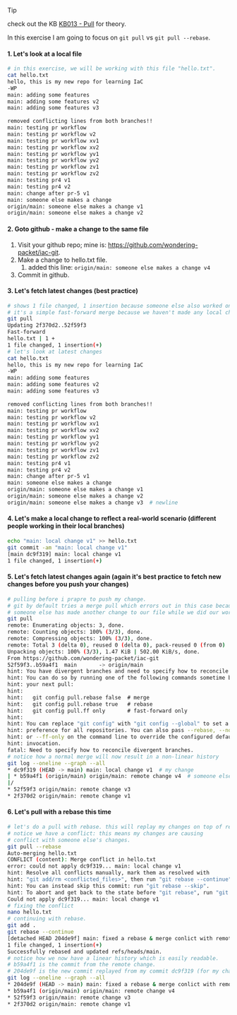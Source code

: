 > [!tip]
> check out the KB [KB013 - Pull](../KBs/KB013%20-%20Pull.md) for theory.

In this exercise I am going to focus on `git pull` vs `git pull --rebase`.

#### **1.  Let's look at a local file**

```bash
# in this exercise, we will be working with this file "hello.txt".
cat hello.txt  
hello, this is my new repo for learning IaC  
-WP  
main: adding some features  
main: adding some features v2  
main: adding some features v3  
  
removed conflicting lines from both branches!!  
main: testing pr workflow  
main: testing pr workflow v2  
main: testing pr workflow xv1  
main: testing pr workflow xv2  
main: testing pr workflow yv1  
main: testing pr workflow yv2  
main: testing pr workflow zv1  
main: testing pr workflow zv2  
main: testing pr4 v1  
main: testing pr4 v2  
main: change after pr-5 v1  
main: someone else makes a change  
origin/main: someone else makes a change v1  
origin/main: someone else makes a change v2  
```

#### 2. **Goto github - make a change to the same file**

1. Visit your github repo; mine is: https://github.com/wondering-packet/iac-git.
2. Make a change to hello.txt file.
	1. added this line: `origin/main: someone else makes a change v4`
3. Commit in github.

#### **3. Let's fetch latest changes (best practice)**

```bash
# shows 1 file changed, 1 insertion because someone else also worked on the same file.
# it's a simple fast-forward merge because we haven't made any local changes yet.
git pull  
Updating 2f370d2..52f59f3  
Fast-forward  
hello.txt | 1 +  
1 file changed, 1 insertion(+)  
# let's look at latest changes
cat hello.txt  
hello, this is my new repo for learning IaC  
-WP  
main: adding some features  
main: adding some features v2  
main: adding some features v3  
  
removed conflicting lines from both branches!!  
main: testing pr workflow  
main: testing pr workflow v2  
main: testing pr workflow xv1  
main: testing pr workflow xv2  
main: testing pr workflow yv1  
main: testing pr workflow yv2  
main: testing pr workflow zv1  
main: testing pr workflow zv2  
main: testing pr4 v1  
main: testing pr4 v2  
main: change after pr-5 v1  
main: someone else makes a change  
origin/main: someone else makes a change v1  
origin/main: someone else makes a change v2  
origin/main: someone else makes a change v3  # newline
```

#### **4. Let's make a local change to reflect a real-world scenario (different people working in their local branches)**

```bash
echo "main: local change v1" >> hello.txt  
git commit -am "main: local change v1"  
[main dc9f319] main: local change v1  
1 file changed, 1 insertion(+)  
```

#### **5. Let's fetch latest changes again (again it's best practice to fetch new changes before you push your changes)**

```bash
# pulling before i prapre to push my change.
# git by default tries a merge pull which errors out in this case because
# someone else has made another change to our file while we did our work.
git pull  
remote: Enumerating objects: 3, done.  
remote: Counting objects: 100% (3/3), done.  
remote: Compressing objects: 100% (3/3), done.  
remote: Total 3 (delta 0), reused 0 (delta 0), pack-reused 0 (from 0)  
Unpacking objects: 100% (3/3), 1.47 KiB | 502.00 KiB/s, done.  
From https://github.com/wondering-packet/iac-git  
52f59f3..b59a4f1  main       -> origin/main  
hint: You have divergent branches and need to specify how to reconcile them.  
hint: You can do so by running one of the following commands sometime before  
hint: your next pull:  
hint:  
hint:   git config pull.rebase false  # merge  
hint:   git config pull.rebase true   # rebase  
hint:   git config pull.ff only       # fast-forward only  
hint:  
hint: You can replace "git config" with "git config --global" to set a default  
hint: preference for all repositories. You can also pass --rebase, --no-rebase,  
hint: or --ff-only on the command line to override the configured default per  
hint: invocation.  
fatal: Need to specify how to reconcile divergent branches.  
# notice how a normal merge will now result in a non-linear history
git log --oneline --graph --all  
* dc9f319 (HEAD -> main) main: local change v1  # my change
| * b59a4f1 (origin/main) origin/main: remote change v4  # someone else' change
|/  
* 52f59f3 origin/main: remote change v3  
* 2f370d2 origin/main: remote change v1
```

#### **6. Let's pull with a rebase this time**

```bash
# let's do a pull with rebase. this will replay my changes on top of remote changes.
# notice we have a conflict: this means my changes are causing 
# conflict with someone else's changes. 
git pull --rebase  
Auto-merging hello.txt  
CONFLICT (content): Merge conflict in hello.txt  
error: could not apply dc9f319... main: local change v1  
hint: Resolve all conflicts manually, mark them as resolved with  
hint: "git add/rm <conflicted_files>", then run "git rebase --continue".  
hint: You can instead skip this commit: run "git rebase --skip".  
hint: To abort and get back to the state before "git rebase", run "git rebase --abort".  
Could not apply dc9f319... main: local change v1  
# fixing the conflict
nano hello.txt  
# continuing with rebase.
git add .  
git rebase --continue  
[detached HEAD 204de9f] main: fixed a rebase & merge conlict with remote main  
1 file changed, 1 insertion(+)  
Successfully rebased and updated refs/heads/main.  
# notice how we now have a linear history which is easily readable.
# b59a4f1 is the commit from the remote change.
# 204de9f is the new commit replayed from my commit dc9f319 (for my change).
git log --oneline --graph --all  
* 204de9f (HEAD -> main) main: fixed a rebase & merge conlict with remote main  
* b59a4f1 (origin/main) origin/main: remote change v4
* 52f59f3 origin/main: remote change v3  
* 2f370d2 origin/main: remote change v1
```

